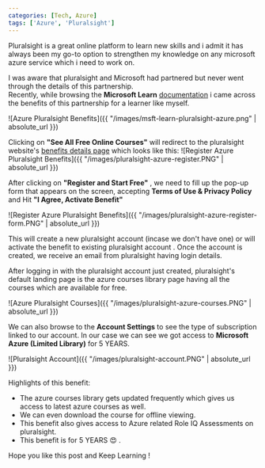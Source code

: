 ```yaml
---
categories: [Tech, Azure]
tags: ['Azure', 'Pluralsight']
---
```


Pluralsight is a great online platform to learn new skills and i admit it has always been my go-to option to strengthen my knowledge on any microsoft azure service which i need to work on.  

I was aware that pluralsight and Microsoft had partnered but never went through the details of this partnership.  
Recently, while browsing the **Microsoft Learn** [documentation](https://docs.microsoft.com/en-us/learn/azure/) i came across the benefits of this partnership for a learner like myself.  

![Azure Pluralsight Benefits]({{ "/images/msft-learn-pluralsight-azure.png" | absolute_url }})  

Clicking on **"See All Free Online Courses"** will redirect to the pluralsight website's [benefits details page](https://www.pluralsight.com/partners/microsoft/azure?aid=7010a000001xDURAA2) which looks like this:
![Register Azure Pluralsight Benefits]({{ "/images/pluralsight-azure-register.PNG" | absolute_url }})  

After clicking on **"Register and Start Free"** , we need to fill up the pop-up form that appears on the screen, accepting **Terms of Use & Privacy Policy** and Hit **"I Agree, Activate Benefit"** 

![Register Azure Pluralsight Benefits]({{ "/images/pluralsight-azure-register-form.PNG" | absolute_url }})  

This will create a new pluralsight account (incase we don't have one) or will activate the benefit to existing pluralsight account .
Once the account is created, we receive an email from pluralsight having login details.

After logging in with the pluralsight account just created, pluralsight's default landing page is the azure courses library page having all the courses which are available for free. 

![Azure Pluralsight Courses]({{ "/images/pluralsight-azure-courses.PNG" | absolute_url }})  

We can also browse to the **Account Settings** to see the type of subscription linked to our account. In our case we can see we got access to **Microsoft Azure (Limited Library)** for 5 YEARS. 

![Pluralsight Account]({{ "/images/pluralsight-account.PNG" | absolute_url }})  

Highlights of this benefit:  
+ The azure courses library gets updated frequently which gives us access to latest azure courses as well.
+ We can even download the course for offline viewing.
+ This benefit also gives access to Azure related Role IQ Assessments on pluralsight.
+ This benefit is for 5 YEARS :heart_eyes: .  

Hope you like this post and Keep Learning !
